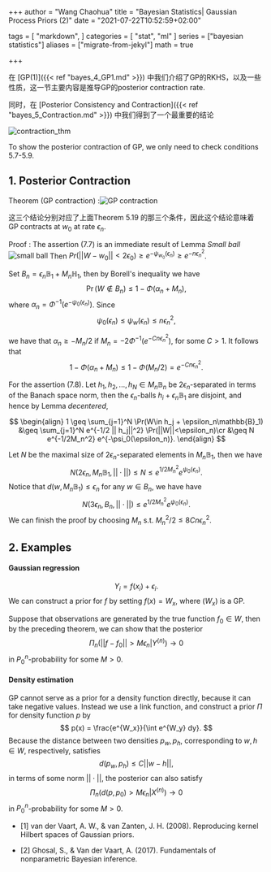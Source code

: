 +++
author = "Wang Chaohua"
title = "Bayesian Statistics| Gaussian Process Priors (2)"
date = "2021-07-22T10:52:59+02:00"

tags = [
    "markdown",
]
categories = [
    "stat",
    "ml"
]
series = ["bayesian statistics"]
aliases = ["migrate-from-jekyl"]
math = true

+++

<!-- # Bayesian Statistics| Gaussian Process Priors (2) -->

在 [GP(1)]({{< ref "bayes_4_GP1.md" >}}) 中我们介绍了GP的RKHS，以及一些性质，这一节主要内容是推导GP的posterior contraction rate.



同时，在 [Posterior Consistency and Contraction]({{< ref "bayes_5_Contraction.md" >}}) 中我们得到了一个最重要的结论


![contraction_thm](/img_bayes_GP/Contraction_2.PNG)

To show the posterior contraction of GP, we only need to check conditions 5.7-5.9.
## 1. Posterior Contraction

Theorem (GP contraction)
:![GP contraction](/img_bayes_GP/GPrate_1.PNG)

这三个结论分别对应了上面Theorem 5.19 的那三个条件，因此这个结论意味着 GP contracts at $w_0$ at rate $\epsilon_n$.

Proof
: The assertion (7.7) is an immediate result of Lemma *Small ball*
![small ball](/img_bayes_GP/GP_9.PNG)
Then $Pr(||W-w_0||<2\epsilon_0) \geq e^{-\psi_{w_0}(\epsilon_n)}\geq e^{-n\epsilon_n^2}$.


Set $B_n = \epsilon_n\mathbb{B}_1 + M_n\mathbb{H}_1$, then by Borell's inequality we have 
$$ 
\Pr(W\notin B_n) \leq 1 - \Phi(\alpha_n + M_n),
$$
where $\alpha_n = \Phi^{-1}(e^{-\psi_0(\epsilon_n)})$. Since 
$$ 
 \psi_0(\epsilon_n) \leq \psi_w(\epsilon_n) \leq n\epsilon_n^2,
$$

we have that $\alpha_n \geq -M_n/2$ if $M_n = -2\Phi^{-1}(e^{-Cn \epsilon_n^2})$, for some $C>1$. It follows that 
$$ 
1 - \Phi(\alpha_n + M_n) \leq 1 - \Phi(M_n/2) =  e^{-Cn\epsilon_n^2}.
$$

For the assertion (7.8). Let $h_1,h_2,...,h_N \in M_n \mathbb{B}_n$ be $2\epsilon_n$-separated in terms of the Banach space norm, then the $\epsilon_n$-balls $h_i + \epsilon_n \mathbb{B}_1$ are disjoint, and hence by Lemma *decentered*,

$$ 
\begin{align}
1 \geq \sum_{j=1}^N \Pr(W\in h_j + \epsilon_n\mathbb{B}_1) &\geq \sum_{j=1}^N e^{-1/2 || h_j||^2} \Pr(||W||<\epsilon_n)\cr
    &\geq N e^{-1/2M_n^2} e^{-\psi_0(\epsilon_n)}.
\end{align}
$$

Let $N$ be the maximal size of $2\epsilon_n$-separated elements in $M_n\mathbb{B}_1$, then we have 
$$ 
 N(2\epsilon_n, M_n\mathbb{B}_1, ||\cdot||) \leq N\leq e^{1/2 M_n^2}e^{\psi_0(\epsilon_n)}.
$$
Notice that $d(w, M_n\mathbb{B}_1)\leq \epsilon_n$ for any $w\in B_n$, we have have 
$$ 
 N(3\epsilon_n, B_n, ||\cdot||) \leq   e^{1/2 M_n^2}e^{\psi_0(\epsilon_n)}.
$$
We can finish the proof by choosing $M_n$ s.t. $M_n^2/2 \leq 8C n \epsilon_n^2$.



## 2. Examples

#### Gaussian regression
$$ 
 Y_i = f(x_i) + \epsilon_i.
$$
We can construct a prior for $f$ by setting $f(x) = W_x$, where $(W_x)$ is a GP.

Suppose that observations are generated by the true function $f_0 \in W$, then by the preceding theorem, we can show that the posterior 
$$ 
 \Pi_n(|| f -f_0 || > M \epsilon_n| Y^{(n)}) \to 0
$$
in $P_0^n$-probability for some $M>0$.


#### Density estimation
GP cannot serve as a prior for a density function directly, because it can take negative values. Instead we use a link function, and construct a prior $\Pi$ for density function $p$ by 
$$ 
 p(x) = \frac{e^{W_x}}{\int e^{W_y} dy}.
$$
Because the distance between two densities $p_w, p_h$, corresponding to $w,h\in W$, respectively, satisfies 
$$ 
 d(p_w,p_h) \leq C || w- h ||,
$$
in terms of some norm $||\cdot||$, the posterior can also satisfy 
$$ 
 \Pi_n(d(p, p_0) > M\epsilon_n|  X^{(n)}) \to 0
$$
in $P_0^n$-probability for some $M>0$.


- [1] van der Vaart, A. W., & van Zanten, J. H. (2008). Reproducing kernel Hilbert spaces of Gaussian priors.

- [2] Ghosal, S., & Van der Vaart, A. (2017). Fundamentals of nonparametric Bayesian inference.